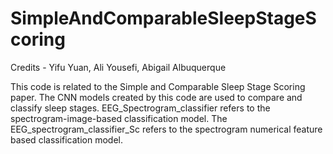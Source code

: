 # SimpleAndComparableSleepStageScoring
Credits - Yifu Yuan, Ali Yousefi, Abigail Albuquerque

This code is related to the Simple and Comparable Sleep Stage Scoring paper. 
The CNN models created by this code are used to compare and classify sleep stages.
EEG_Spectrogram_classifier refers to the spectrogram-image-based classification model. The EEG_spectrogram_classifier_Sc refers to the spectrogram numerical feature based classification model.
